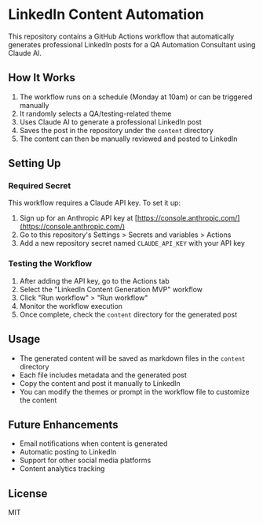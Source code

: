 # LinkedIn Content Automation

This repository contains a GitHub Actions workflow that automatically generates professional LinkedIn posts for a QA Automation Consultant using Claude AI.

## How It Works

1. The workflow runs on a schedule (Monday at 10am) or can be triggered manually
2. It randomly selects a QA/testing-related theme
3. Uses Claude AI to generate a professional LinkedIn post
4. Saves the post in the repository under the `content` directory
5. The content can then be manually reviewed and posted to LinkedIn

## Setting Up

### Required Secret

This workflow requires a Claude API key. To set it up:

1. Sign up for an Anthropic API key at [https://console.anthropic.com/](https://console.anthropic.com/)
2. Go to this repository's Settings > Secrets and variables > Actions
3. Add a new repository secret named `CLAUDE_API_KEY` with your API key

### Testing the Workflow

1. After adding the API key, go to the Actions tab
2. Select the "LinkedIn Content Generation MVP" workflow
3. Click "Run workflow" > "Run workflow"
4. Monitor the workflow execution
5. Once complete, check the `content` directory for the generated post

## Usage

- The generated content will be saved as markdown files in the `content` directory
- Each file includes metadata and the generated post
- Copy the content and post it manually to LinkedIn
- You can modify the themes or prompt in the workflow file to customize the content

## Future Enhancements

- Email notifications when content is generated
- Automatic posting to LinkedIn
- Support for other social media platforms
- Content analytics tracking

## License

MIT